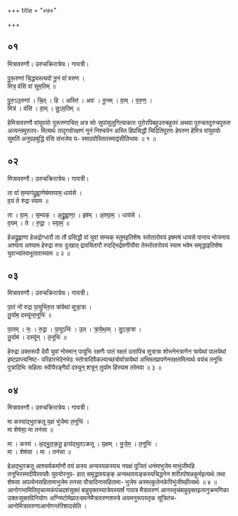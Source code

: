 +++
title = "०७०"

+++


## ०१
मित्रावरुणौ। उरुचक्रिरात्रेयः। गायत्री।

पु॒रू॒रुणा॑ चि॒द्ध्यस्त्यवो॑ नू॒नं वां॑ वरुण ।  
मित्र॒ वंसि॑ वां सुम॒तिम् ॥

पु॒रु॒ऽउ॒रुणा॑ । चि॒त् । हि । अस्ति॑ । अवः॑ । नू॒नम् । वा॒म् । व॒रु॒ण॒ ।  
मित्र॑ । वंसि॑ । वा॒म् । सु॒ऽम॒तिम् ॥

हेमित्रावरुणौ वांयुवयोः पुरूरुणाचित् अत्र सोः सुपांसुलुगित्याकारः पुरोरपिबहुउरुबहुतरं अथवा पुरुचतदुरुचपुरूरु अत्यन्तमुरुतर- मित्यर्थः तादृगवोरक्षणं नूनं निश्चयेन अस्ति हिप्रसिद्धौ चिदितिपूरणः हेवरुण हेमित्र वांयुवयोः सुमतिं अनुग्रहबुद्धिं वंसि संभजेय य- स्मादवोस्तितस्माद्वंसीतिभावः ॥ १ ॥

## ०२
मित्रावरुणौ। उरुचक्रिरात्रेयः। गायत्री।

ता वां॑ स॒म्यग॑द्रुह्वा॒णेष॑मश्याम॒ धाय॑से ।  
व॒यं ते रु॑द्रा स्याम ॥

ता । वा॒म् । स॒म्यक् । अ॒द्रु॒ह्वा॒णा॒ । इष॑म् । अ॒श्या॒म॒ । धाय॑से ।  
व॒यम् । ते । रु॒द्रा॒ । स्या॒म॒ ॥

हेअद्रुह्वाणा हेअद्रोग्धारौ ता तौ प्रसिद्धौ वां युवां सम्यक् स्तुमइतिशेषः स्तोतारोवयं इषमश्रं धायसे पानाय भोजनाय अश्याय अश्याम हेरुद्रा रुतः दुःखात् द्रावयितारौ रुदद्भिर्द्रवणीयौवा तेस्तोतारोवयं स्याम भवेम समृद्धाइतिशेषः युवाभ्यांस्वभूतावास्याम ॥ २ ॥

## ०३
मित्रावरुणौ। उरुचक्रिरात्रेयः। गायत्री।

पा॒तं नो॑ रुद्रा पा॒युभि॑रु॒त त्रा॑येथां सुत्रा॒त्रा ।  
तु॒र्याम॒ दस्यू॑न्त॒नूभिः॑ ॥

पा॒तम् । नः॒ । रु॒द्रा॒ । पा॒युऽभिः॑ । उ॒त । त्रा॒ये॒था॒म् । सु॒ऽत्रा॒त्रा ।  
तु॒र्याम॑ । दस्यू॑न् । त॒नूभिः॑ ॥

हेरुद्रा उक्तरूपौ देवौ युवां नोस्मान् पायुभिः रक्षणैः पातं रक्षतं उतापिच सुत्रात्रा शोभनेनत्राणेन त्रायेथां पालयेथां इष्टप्राप्त्यनिष्ट- परिहारभेदेनभेदः स्तोत्रादिवैकल्याच्छत्रोर्वात्रायेथां अभिमतप्रापणेनरक्षतमित्यर्थः वयंच तनूभिः पुत्रादिभिः सहिताः स्वीयैरङ्गैर्वा दस्यून् शत्रून् तुर्याम हिंस्याम तरेमवा ॥ ३ ॥

## ०४
मित्रावरुणौ। उरुचक्रिरात्रेयः। गायत्री।

मा कस्या॑द्भुतक्रतू य॒क्षं भु॑जेमा त॒नूभिः॑ ।  
मा शेष॑सा॒ मा तन॑सा ॥

मा । कस्य॑ । अ॒द्भु॒त॒क्र॒तू॒ इत्य॑द्भुतऽक्रतू । य॒क्षम् । भु॒जे॒म॒ । त॒नूभिः॑ ।  
मा । शेष॑सा । मा । तन॑सा ॥

हेअद्भुतक्रतू आश्चर्यकर्माणौ वयं कस्य अन्यस्यकस्यच नयक्षं पूजितं धनंमाभुजेम माभुंजीमहि तनूभिरस्मदीयैरवयवैः युवयोरनुग्र- हात् समृद्धावयङ्क् अन्यथावयङ्कस्यचिद्धनेन शरीरपोषन्नकुर्मइत्यर्थः तथा शेषसा अपत्येनसहितामाभुजेम तनसा पौत्रादिनासहितामा- भुजेम अस्मत्कुलेनकेपिभुंजीमहीत्यर्थः ॥ ४ ॥आनोगन्तमितितृचात्मकंपंचदशंसूक्तं बाहुवृक्तस्यात्रेयस्यार्षं गायत्र मैत्रावरुणं आनस्तृचंबाहुवृक्तइत्यनुक्रमणिका उक्तःसूक्तविनियोगः अग्निष्टोमेप्रातःसवनेमैत्रावरुणशस्त्रे अयमनुरूपस्तृचः सूत्रितंच-आनोमित्रावरुणाआनोगन्तंरिशादसेति ।
